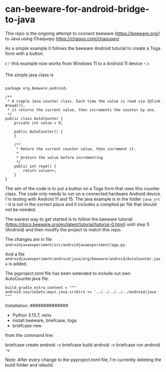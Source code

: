 # can-beeware-for-android-bridge-to-java

This repo is the ongoing attempt to connect beeware (https://beeware.org/) to Java using Chaquopy  https://chaquo.com/chaquopy/

As a simple example it follows the beeware Android tutorial to create a Toga form with a button.

👉 this example now works from Windows 11 to a Android 11 device 👈

The simple java class is

```

package org.beeware.android;

/**
 * A simple Java counter class. Each time the value is read via {@link #read()},
 * it returns the current value, then increments the counter by one.
 */
public class AutoCounter {
    private int value = 0;

    public AutoCounter() {
    }

    /**
     * Return the current counter value, then increment it.
     *
     * @return the value before incrementing
     */
    public int read() {
        return value++;
    }
}

```

The aim of the code is to put a button on a Toga form that uses this counter class.
The code only needs to run on a connected hardware Android device. I'm testing with Android 11 and 15.
The java example is in the folder `java_src` - it is not in the correct place and it includes a compiled jar file that should not be needed.

The easiest way to get started is to follow the beeware tutorial (https://docs.beeware.org/en/latest/tutorial/tutorial-0.html) until step 5 (Android) and then 
modify the project to match this repo.

The changes are in file `androidjavaexperiment/src/androidjavaexperiment/app.py`. 

And a file `androidjavaexperiment/android/java/org/beeware/android/AutoCounter.java` is added.

The pyproject.toml file has been extended to include out own AutoCounter.java file.

```
build_gradle_extra_content = """
android.sourceSets.main.java.srcDirs += '../../../../../android/java'
"""
```

Installation:
##############

- Python 3.13.7, venv
- install beeware, briefcase, toga
- briefcase new

from the command line:

briefcase create  android -v
briefcase build  android -v
briefcase run  android -v

Note: After every change to the pyproject.toml file, I'm currently deleting the build folder and rebuild.
